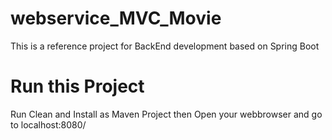 # webservice_MVC_Movie

This is a reference project for BackEnd development based on Spring Boot

# Run this Project

Run Clean and Install as Maven Project then Open your webbrowser and go to localhost:8080/

